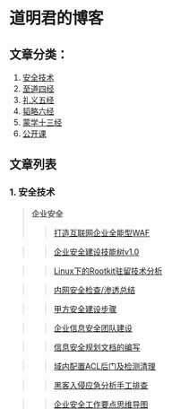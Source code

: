 # 道明君的博客

## 文章分类：

1. [安全技术](https://github.com/DaoMingJun/blog/projects/7)
2. [至道四经](https://github.com/DaoMingJun/blog/projects/2)
3. [礼义五经](https://github.com/DaoMingJun/blog/projects/4)
4. [韬略六经](https://github.com/DaoMingJun/blog/projects/3)
5. [蒙学十三经](https://github.com/DaoMingJun/blog/projects/2)
6. [公开课](https://github.com/DaoMingJun/blog/projects/6)

## 文章列表
### 1. 安全技术
 > **企业安全**
 > > [打造互联网企业全能型WAF](https://github.com/DaoMingJun/blog/issues/20)
 
  > > [企业安全建设技能树v1.0](https://github.com/DaoMingJun/blog/issues/16)
 
 > > [Linux下的Rootkit驻留技术分析](https://github.com/DaoMingJun/blog/issues/17)
 
 > > [内网安全检查/渗透总结](https://github.com/DaoMingJun/blog/issues/11)
 
 > > [甲方安全建设步骤](https://github.com/DaoMingJun/blog/issues/14)
 
 > > [企业信息安全团队建设](https://github.com/DaoMingJun/blog/issues/10)
 
> > [信息安全规划文档的编写](https://github.com/DaoMingJun/blog/issues/12)

> > [域内配置ACL后门及检测清理](https://github.com/DaoMingJun/blog/issues/21)

> > [黑客入侵应急分析手工排查](https://github.com/DaoMingJun/blog/issues/15)

> > [企业安全工作要点思维导图](https://github.com/DaoMingJun/blog/issues/13)
